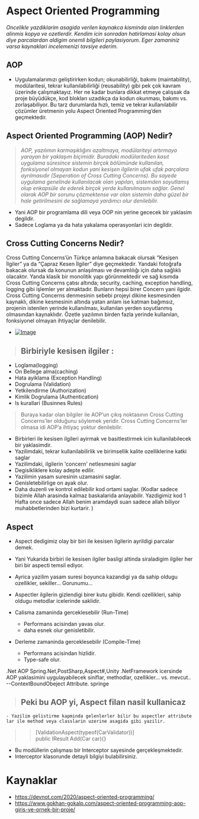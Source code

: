 # Aspect Oriented Programming


*Oncelikle yazdiklarim asagida verilen kaynakca kisminda olan linklerden alinmis kopya ve ozetlerdir. Kendim icin sonradan hatirlamasi kolay olsun diye parcalardan aldigim onemli bilgileri paylasiyorum. Eger zamaniniz varsa kaynaklari incelemenizi tavsiye ederim.*

## AOP

 - Uygulamalarımızı geliştirirken kodun; okunabilirliği, bakımı (maintability), modülaritesi, tekrar kullanılabilirliği (reusability) gibi pek çok kavram üzerinde çalışmaktayız. Her ne kadar bunlara dikkat etmeye çalışsak da proje büyüdükçe, kod blokları uzadıkça da kodun okunması,  bakımı vs. zorlaşabiliyor. Bu tarz durumlarda hızlı, temiz ve tekrar kullanılabilir çözümler üretmenin yolu Aspect Oriented Programming’den geçmektedir.

## Aspect Oriented Programming (AOP) Nedir?
>*AOP, yazılımın karmaşıklığını azaltmaya, modülariteyi artırmaya yarayan bir yaklaşım biçimidir. Buradaki modülariteden kasıt uygulama süresince sistemin birçok bölümünde kullanılan, fonksiyonel olmayan kodun yani kesişen ilgilerin ufak ufak parçalara ayrılmasıdır (Seperation of Cross Cutting Concerns). Bu sayede uygulama genelinde kullanılacak olan yapıları, sistemden soyutlamış olup enkapsüle de ederek birçok yerde kullanılmasını sağlar. Genel olarak AOP bir sorunu çözmektense var olan sistemin daha güzel bir hale getirilmesini de sağlamaya yardımcı olur denilebilir.*

- Yani AOP bir programlama dili veya OOP nin yerine gececek bir yaklasim degildir. 
- Sadece Loglama ya da hata yakalama operasyonlari icin degildir.


## Cross Cutting Concerns Nedir?
Cross Cutting Concerns’ün Türkçe anlamına bakacak olursak “Kesişen İlgiler” ya da “Çapraz Kesen İlgiler” diye geçmektedir. Yandaki fotoğrafa bakacak olursak da konunun anlaşılması ve devamlılığı için daha sağlıklı olacaktır. Yanda klasik bir monolitik yapı görünmektedir ve sağ kısımda Cross Cutting Concerns çatısı altında; security, caching, exception handling, logging gibi işlemler yer almaktadır. Bunların hepsi birer Concern yani ilgidir. Cross Cutting Concerns denmesinin sebebi projeyi dikine kesmesinden kaynaklı, dikine kesmesinin altında yatan anlam ise katman bağımsız, projenin istenilen yerinde kullanılması, kullanılan yerden soyutlanmış olmasından kaynaklıdır. Özetle yazılımın birden fazla yerinde kullanılan, fonksiyonel olmayan ihtiyaçlar denilebilir.
- [![Image]()](https://devnot.com/wp-content/uploads/2020/02/l4n_1.png)
> ## Birbiriyle kesisen ilgiler : 
- Loglama(logging)
- On Bellege alma(caching)
- Hata ayiklama (Exception Handling)
- Dogrulama (Validation)
- Yetkilendirme (Authorization)
- Kimlik Dogrulama (Authentication)
- Is kurallari (Businnes Rules) 

> Buraya kadar olan bilgiler ile AOP’un çıkış noktasının Cross Cutting Concerns’ler olduğunu söylemek yeridir. Cross Cutting Concerns’ler olmasa idi AOP’a ihtiyaç yoktur denilebilir.



- Birbirleri ile kesisen ilgileri ayirmak ve basitlestirmek icin kullanilabilecek bir yaklasimdir. 
- Yazilimdaki, tekrar kullanilabilirlik ve birimsellik kalite ozelliklerine katki saglar
- Yazilimdaki, ilgilerin 'concern' netlesmesini saglar
- Degisikliklere kolay adepte edilir.
- Yazilimin yasam suresinin uzamasini saglar.
- Genisletebilirlige on ayak olur.
- Daha duzenli ve kontrol edilebilir kod ortami saglar. (Kodlar sadece bizimle Allah arasinda kalmaz baskalarida anlayabilir. 
Yazdigimiz kod 1 Hafta once sadece Allah benim aramdaydi suan sadece allah biliyor muhabbetlerinden bizi kurtarir. )


## Aspect
 - Aspect dedigimiz olay bir biri ile kesisen ilgilerin ayrildigi parcalar demek. 
 - Yani Yukarida birbiri ile kesisen ilgiler basligi altinda siraladigim ilgiler her biri bir aspecti temsil ediyor.
 - Ayrica yazilim yasam suresi boyunca kazandigi ya da sahip oldugu ozellikler, sekiller... Gorunumu...
- Aspectler ilgilerin gizlendigi birer kutu gibidir. Kendi ozellikleri, sahip oldugu metodlar icelerinde saklidir.
 
 - Calisma zamaninda gerceklesebilir (Run-Time)
    - Performans acisindan yavas olur.
    - daha esnek olur genisletibilir.
 
 - Derleme zamaninda gerceklesebilir (Compile-Time)
    - Performans acisindan hizlidir.
    - Type-safe olur.
  
  
.Net AOP Spring.Net,PostSharp,Aspect#,Unity
.NetFramework icersinde AOP yaklasimini uygulayabilecek siniflar, methodlar, ozellikler... vs. mevcut.. 
--ContextBoundObeject
Attribute. springe

> ## Peki bu AOP yi, Aspect filan nasil kullanicaz
    - Yazilim gelistirme kapminda gelenlerler bilir bu aspectler attribute lar ile method veya classlarin uzerine asagida gibi yazilir.
>> [ValidationAspect(typeof(CarValidator))]  
        public IResult Add(Car car){}
- Bu modüllerin çalışması bir Interceptor sayesinde gerçekleşmektedir. 
- Interceptor klasorunde detayli bilgiyi bulabilirsiniz.



# Kaynaklar 
- https://devnot.com/2020/aspect-oriented-programming/
- https://www.gokhan-gokalp.com/aspect-oriented-programming-aop-giris-ve-ornek-bir-proje/
